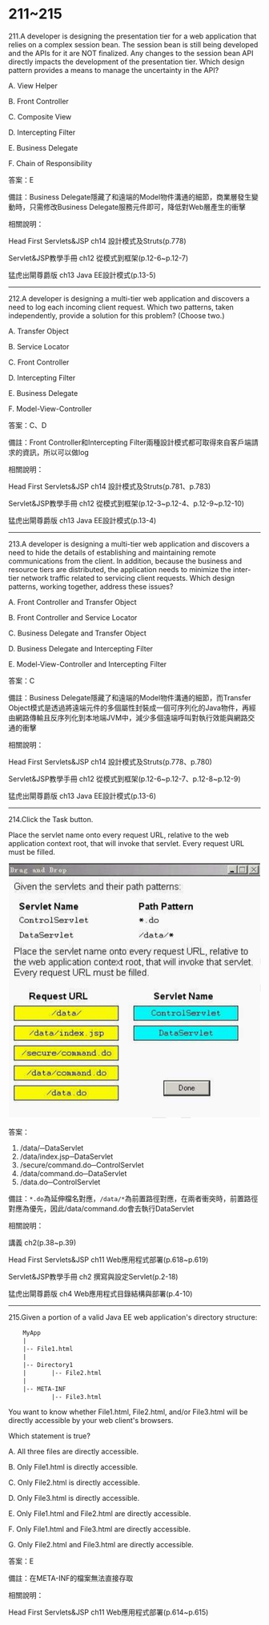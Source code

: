 211~215
========================

211.A developer is designing the presentation tier for a web application that relies on a complex session bean. The session bean is still being developed and the APIs for it are NOT finalized. Any changes to the session bean API directly impacts the development of the presentation tier. Which design pattern provides a means to manage the uncertainty in the API?

A.   View Helper 

B.   Front Controller 

C.   Composite View 

D.   Intercepting Filter 

E.   Business Delegate 

F.   Chain of Responsibility

<!--sec data-title="解析" data-id="section211_2" data-collapse=true ces-->
答案：E

備註：Business Delegate隱藏了和遠端的Model物件溝通的細節，商業層發生變動時，只需修改Business Delegate服務元件即可，降低對Web層產生的衝擊

相關說明：

Head First Servlets&JSP ch14 設計模式及Struts(p.778)

Servlet&JSP教學手冊 ch12 從模式到框架(p.12-6~p.12-7)

猛虎出閘尊爵版 ch13 Java EE設計模式(p.13-5)
<!--endsec-->

---
212.A developer is designing a multi-tier web application and discovers a need to log each incoming client request. Which two patterns, taken independently, provide a solution for this problem? (Choose two.)

A.   Transfer Object 

B.   Service Locator 

C.   Front Controller 

D.   Intercepting Filter 

E.   Business Delegate 

F.   Model-View-Controller

<!--sec data-title="解析" data-id="section212_2" data-collapse=true ces-->
答案：C、D

備註：Front Controller和Intercepting Filter兩種設計模式都可取得來自客戶端請求的資訊，所以可以做log

相關說明：

Head First Servlets&JSP ch14 設計模式及Struts(p.781、p.783)

Servlet&JSP教學手冊 ch12 從模式到框架(p.12-3~p.12-4、p.12-9~p.12-10)

猛虎出閘尊爵版 ch13 Java EE設計模式(p.13-4)
<!--endsec-->

---
213.A developer is designing a multi-tier web application and discovers a need to hide the details of establishing and maintaining remote communications from the client. In addition, because the business and resource tiers are distributed, the application needs to minimize the inter-tier network traffic related to servicing client requests. Which design patterns, working together, address these issues?

A.   Front Controller and Transfer Object 

B.   Front Controller and Service Locator 

C.   Business Delegate and Transfer Object 

D.   Business Delegate and Intercepting Filter 

E.   Model-View-Controller and Intercepting Filter

<!--sec data-title="解析" data-id="section213_2" data-collapse=true ces-->
答案：C

備註：Business Delegate隱藏了和遠端的Model物件溝通的細節，而Transfer Object模式是透過將遠端元件的多個屬性封裝成一個可序列化的Java物件，再經由網路傳輸且反序列化到本地端JVM中，減少多個遠端呼叫對執行效能與網路交通的衝擊

相關說明：

Head First Servlets&JSP ch14 設計模式及Struts(p.778、p.780)

Servlet&JSP教學手冊 ch12 從模式到框架(p.12-6~p.12-7、p.12-8~p.12-9)

猛虎出閘尊爵版 ch13 Java EE設計模式(p.13-6)
<!--endsec-->

---
214.Click the Task button. 

Place the servlet name onto every request URL, relative to the web application context root, that will invoke that servlet. Every request URL must be filled.

![1505914516022](/media/25752.jpeg)

<!--sec data-title="解析" data-id="section214_2" data-collapse=true ces-->
答案：

1. /data/─DataServlet
2. /data/index.jsp─DataServlet
3. /secure/command.do─ControlServlet
4. /data/command.do─DataServlet
5. /data.do─ControlServlet

備註：`*.do`為延伸檔名對應，`/data/*`為前置路徑對應，在兩者衝突時，前置路徑對應為優先，因此/data/command.do會去執行DataServlet

相關說明：

講義 ch2(p.38~p.39)

Head First Servlets&JSP ch11 Web應用程式部署(p.618~p.619)

Servlet&JSP教學手冊 ch2 撰寫與設定Servlet(p.2-18)

猛虎出閘尊爵版 ch4 Web應用程式目錄結構與部署(p.4-10)
<!--endsec-->

---
215.Given a portion of a valid Java EE web application's directory structure: 

		MyApp       
		|        
		|-- File1.html        
		|        
		|-- Directory1       
		|		|-- File2.html 
		|        
		|-- META-INF              
				|-- File3.html 

You want to know whether File1.html, File2.html, and/or File3.html will be directly accessible by your web client's browsers. 

Which statement is true?

A.   All three files are directly accessible. 

B.   Only File1.html is directly accessible. 

C.   Only File2.html is directly accessible. 

D.   Only File3.html is directly accessible. 

E.   Only File1.html and File2.html are directly accessible. 

F.   Only File1.html and File3.html are directly accessible.

G.   Only File2.html and File3.html are directly accessible.

<!--sec data-title="解析" data-id="section215_2" data-collapse=true ces-->
答案：E

備註：在META-INF的檔案無法直接存取

相關說明：

Head First Servlets&JSP ch11 Web應用程式部署(p.614~p.615)
<!--endsec-->
